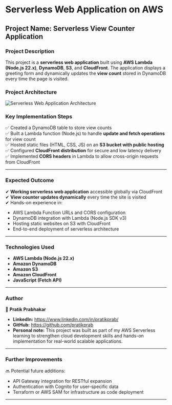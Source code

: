 # Serverless Web Application on AWS

## Project Name: Serverless View Counter Application

### Project Description

This project is a **serverless web application** built using **AWS Lambda (Node.js 22.x)**, **DynamoDB**, **S3**, and **CloudFront**. The application displays a greeting form and dynamically updates the **view count** stored in DynamoDB every time the page is visited.

### Project Architecture

![Serverless Web Application Architecture](https://user-images.githubusercontent.com/66474973/228492073-5cd3d975-3439-4ce4-b109-fb33997df3c3.png)

### Key Implementation Steps

✅ Created a DynamoDB table to store view counts  
✅ Built a Lambda function (Node.js) to handle **update and fetch operations** for view count  
✅ Hosted static files (HTML, CSS, JS) on an **S3 bucket with public hosting**  
✅ Configured **CloudFront distribution** for secure and low latency delivery  
✅ Implemented **CORS headers** in Lambda to allow cross-origin requests from CloudFront

---

### Expected Outcome

✔ **Working serverless web application** accessible globally via CloudFront  
✔ **View counter updates dynamically** every time the site is visited  
✔ Hands-on experience in:

- AWS Lambda Function URLs and CORS configuration  
- DynamoDB integration with Lambda (Node.js SDK v3)  
- Hosting static websites on S3 with CloudFront  
- End-to-end deployment of serverless architecture

---

### Technologies Used

- **AWS Lambda (Node.js 22.x)**
- **Amazon DynamoDB**
- **Amazon S3**
- **Amazon CloudFront**
- **JavaScript (Fetch API)**

---

### Author

👤 **Pratik Prabhakar**

- **LinkedIn:**  https://www.linkedin.com/in/pratikprab/
- **GitHub:** https://github.com/pratikprab
- **Personal note:** This project was built as part of my AWS Serverless learning to strengthen cloud development skills and hands-on implementation for real-world scalable applications.

---

### Further Improvements

🔜 Potential future additions:

- API Gateway integration for RESTful expansion  
- Authentication with Cognito for user-specific data  
- Terraform or AWS SAM for infrastructure as code deployment

---

